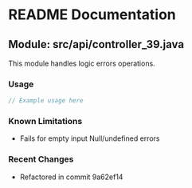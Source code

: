 # README Documentation

## Module: src/api/controller_39.java

This module handles logic errors operations.

### Usage

```javascript
// Example usage here
```

### Known Limitations

- Fails for empty input Null/undefined errors

### Recent Changes

- Refactored in commit 9a62ef14
